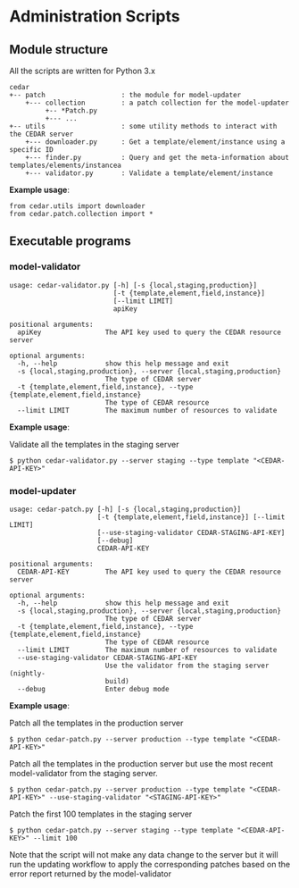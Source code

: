 # Administration Scripts

## Module structure

All the scripts are written for Python 3.x

```buildoutcfg
cedar
+-- patch                   : the module for model-updater
    +--- collection         : a patch collection for the model-updater
         +-- *Patch.py
         +--- ...
+-- utils                   : some utility methods to interact with the CEDAR server
    +--- downloader.py      : Get a template/element/instance using a specific ID
    +--- finder.py          : Query and get the meta-information about templates/elements/instancea
    +--- validator.py       : Validate a template/element/instance
```

**Example usage**:
```
from cedar.utils import downloader
from cedar.patch.collection import *
```

## Executable programs

### model-validator

```buildoutcfg
usage: cedar-validator.py [-h] [-s {local,staging,production}]
                          [-t {template,element,field,instance}]
                          [--limit LIMIT]
                          apiKey

positional arguments:
  apiKey                The API key used to query the CEDAR resource server

optional arguments:
  -h, --help            show this help message and exit
  -s {local,staging,production}, --server {local,staging,production}
                        The type of CEDAR server
  -t {template,element,field,instance}, --type {template,element,field,instance}
                        The type of CEDAR resource
  --limit LIMIT         The maximum number of resources to validate

```

**Example usage**:

Validate all the templates in the staging server
```buildoutcfg
$ python cedar-validator.py --server staging --type template "<CEDAR-API-KEY>"
```

### model-updater

```buildoutcfg
usage: cedar-patch.py [-h] [-s {local,staging,production}]
                      [-t {template,element,field,instance}] [--limit LIMIT]
                      [--use-staging-validator CEDAR-STAGING-API-KEY]
                      [--debug]
                      CEDAR-API-KEY

positional arguments:
  CEDAR-API-KEY         The API key used to query the CEDAR resource server

optional arguments:
  -h, --help            show this help message and exit
  -s {local,staging,production}, --server {local,staging,production}
                        The type of CEDAR server
  -t {template,element,field,instance}, --type {template,element,field,instance}
                        The type of CEDAR resource
  --limit LIMIT         The maximum number of resources to validate
  --use-staging-validator CEDAR-STAGING-API-KEY
                        Use the validator from the staging server (nightly-
                        build)
  --debug               Enter debug mode
```

**Example usage**:

Patch all the templates in the production server
```buildoutcfg
$ python cedar-patch.py --server production --type template "<CEDAR-API-KEY>"
```

Patch all the templates in the production server but use the most recent model-validator from the staging server.
```buildoutcfg
$ python cedar-patch.py --server production --type template "<CEDAR-API-KEY>" --use-staging-validator "<STAGING-API-KEY>"
```

Patch the first 100 templates in the staging server
```buildoutcfg
$ python cedar-patch.py --server staging --type template "<CEDAR-API-KEY>" --limit 100
```

Note that the script will not make any data change to the server but it will run the updating workflow to apply the
corresponding patches based on the error report returned by the model-validator
